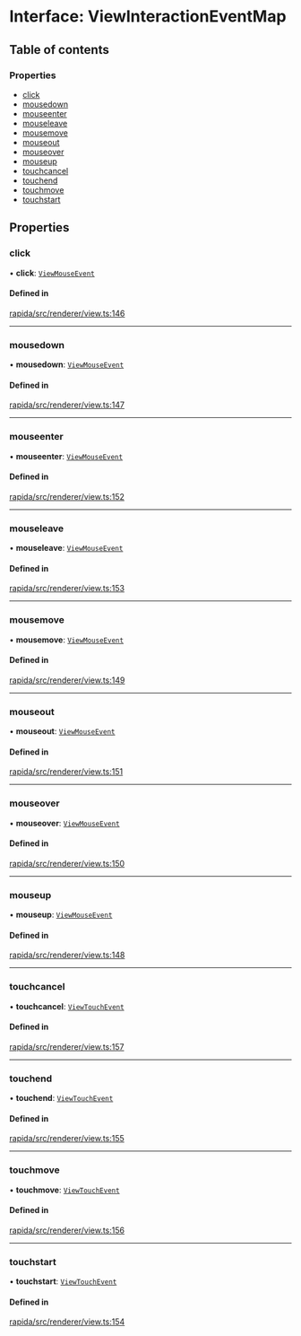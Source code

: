 # Interface: ViewInteractionEventMap

## Table of contents

### Properties

- [click](ViewInteractionEventMap.md#click)
- [mousedown](ViewInteractionEventMap.md#mousedown)
- [mouseenter](ViewInteractionEventMap.md#mouseenter)
- [mouseleave](ViewInteractionEventMap.md#mouseleave)
- [mousemove](ViewInteractionEventMap.md#mousemove)
- [mouseout](ViewInteractionEventMap.md#mouseout)
- [mouseover](ViewInteractionEventMap.md#mouseover)
- [mouseup](ViewInteractionEventMap.md#mouseup)
- [touchcancel](ViewInteractionEventMap.md#touchcancel)
- [touchend](ViewInteractionEventMap.md#touchend)
- [touchmove](ViewInteractionEventMap.md#touchmove)
- [touchstart](ViewInteractionEventMap.md#touchstart)

## Properties

### click

• **click**: [`ViewMouseEvent`](../modules.md#viewmouseevent)

#### Defined in

[rapida/src/renderer/view.ts:146](https://gitlab.com/rapidajs/rapida/-/blob/7269310/packages/rapida/src/renderer/view.ts#L146)

___

### mousedown

• **mousedown**: [`ViewMouseEvent`](../modules.md#viewmouseevent)

#### Defined in

[rapida/src/renderer/view.ts:147](https://gitlab.com/rapidajs/rapida/-/blob/7269310/packages/rapida/src/renderer/view.ts#L147)

___

### mouseenter

• **mouseenter**: [`ViewMouseEvent`](../modules.md#viewmouseevent)

#### Defined in

[rapida/src/renderer/view.ts:152](https://gitlab.com/rapidajs/rapida/-/blob/7269310/packages/rapida/src/renderer/view.ts#L152)

___

### mouseleave

• **mouseleave**: [`ViewMouseEvent`](../modules.md#viewmouseevent)

#### Defined in

[rapida/src/renderer/view.ts:153](https://gitlab.com/rapidajs/rapida/-/blob/7269310/packages/rapida/src/renderer/view.ts#L153)

___

### mousemove

• **mousemove**: [`ViewMouseEvent`](../modules.md#viewmouseevent)

#### Defined in

[rapida/src/renderer/view.ts:149](https://gitlab.com/rapidajs/rapida/-/blob/7269310/packages/rapida/src/renderer/view.ts#L149)

___

### mouseout

• **mouseout**: [`ViewMouseEvent`](../modules.md#viewmouseevent)

#### Defined in

[rapida/src/renderer/view.ts:151](https://gitlab.com/rapidajs/rapida/-/blob/7269310/packages/rapida/src/renderer/view.ts#L151)

___

### mouseover

• **mouseover**: [`ViewMouseEvent`](../modules.md#viewmouseevent)

#### Defined in

[rapida/src/renderer/view.ts:150](https://gitlab.com/rapidajs/rapida/-/blob/7269310/packages/rapida/src/renderer/view.ts#L150)

___

### mouseup

• **mouseup**: [`ViewMouseEvent`](../modules.md#viewmouseevent)

#### Defined in

[rapida/src/renderer/view.ts:148](https://gitlab.com/rapidajs/rapida/-/blob/7269310/packages/rapida/src/renderer/view.ts#L148)

___

### touchcancel

• **touchcancel**: [`ViewTouchEvent`](../modules.md#viewtouchevent)

#### Defined in

[rapida/src/renderer/view.ts:157](https://gitlab.com/rapidajs/rapida/-/blob/7269310/packages/rapida/src/renderer/view.ts#L157)

___

### touchend

• **touchend**: [`ViewTouchEvent`](../modules.md#viewtouchevent)

#### Defined in

[rapida/src/renderer/view.ts:155](https://gitlab.com/rapidajs/rapida/-/blob/7269310/packages/rapida/src/renderer/view.ts#L155)

___

### touchmove

• **touchmove**: [`ViewTouchEvent`](../modules.md#viewtouchevent)

#### Defined in

[rapida/src/renderer/view.ts:156](https://gitlab.com/rapidajs/rapida/-/blob/7269310/packages/rapida/src/renderer/view.ts#L156)

___

### touchstart

• **touchstart**: [`ViewTouchEvent`](../modules.md#viewtouchevent)

#### Defined in

[rapida/src/renderer/view.ts:154](https://gitlab.com/rapidajs/rapida/-/blob/7269310/packages/rapida/src/renderer/view.ts#L154)
